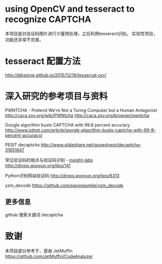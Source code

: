 # using OpenCV and tesseract to recognize CAPTCHA

本项目是对验证码图片进行少量预处理，之后利用tesseract识别。
实验性项目，功能还非常不完善。

# tesseract 配置方法

http://blkstone.github.io/2015/12/16/tessercat-ocr/


# 深入研究的参考项目与资料

PWNTCHA - Pretend We're Not a Turing Computer but a Human Antagonist
http://caca.zoy.org/wiki/PWNtcha
http://caca.zoy.org/browser/pwntcha

Google algorithm busts CAPTCHA with 99.8 percent accuracy
http://www.zdnet.com/article/google-algorithm-busts-captcha-with-99-8-percent-accuracy/

PESIT decaptcha
http://www.slideshare.net/guneshwor/decaptcha-31651647 

常见验证码的弱点与验证码识别 - [insight-labs](http://insight-labs.org/) 
http://drops.wooyun.org/tips/141

Python识别网站验证码
http://drops.wooyun.org/tips/6313

yzm_decode
https://github.com/payonesmile/yzm_decode


## 更多信息
github 搜索关键词
decaptcha

# 致谢

本项目部分参考于，感谢 JetMuffin
https://github.com/JetMuffin/CodeAnalyzer